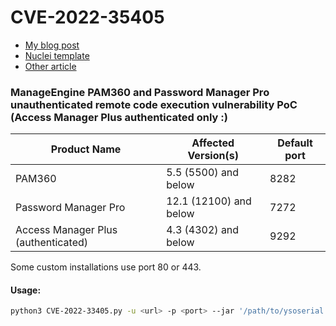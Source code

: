 # CVE-2022-35405
- [My blog post](https://bigous.me/2022/09/06/CVE-2022-35405.html)
- [Nuclei template](https://github.com/projectdiscovery/nuclei-templates/blob/master/cves/2022/CVE-2022-35405.yaml)
- [Other article](https://xz.aliyun.com/t/11578)
### ManageEngine PAM360 and Password Manager Pro unauthenticated remote code execution vulnerability PoC (Access Manager Plus authenticated only :\)
| Product Name         | Affected Version(s)    | Default port |
|----------------------|------------------------|--------------|
| PAM360               | 5.5 (5500) and below   |   8282       |
| Password Manager Pro | 12.1 (12100) and below |   7272
| Access Manager Plus (authenticated)  | 4.3 (4302) and below   | 9292 |

Some custom installations use port 80 or 443.

#### Usage:
```bash
python3 CVE-2022-33405.py -u <url> -p <port> --jar '/path/to/ysoserial.jar' -c <command payload>
```
